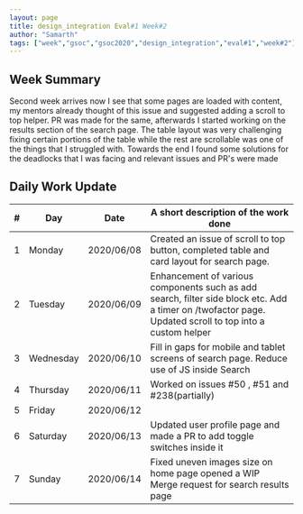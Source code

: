 ```yaml
---
layout: page
title: design_integration Eval#1 Week#2
author: "Samarth"
tags: ["week","gsoc","gsoc2020","design_integration","eval#1","week#2"]
---
```

## Week Summary
Second week arrives now I see that some pages are loaded with content, my mentors
already thought of this issue and suggested adding a scroll to top helper. PR was made 
for the same, afterwards I started working on the results section of the search page. The 
table layout was very challenging fixing certain portions of the table while the rest are
scrollable was one of the things that I struggled with. Towards the end I found some solutions 
for the deadlocks that I was facing and relevant issues and PR's were made


## Daily Work Update

|\#|Day|Date|A short description of the work done|  
|---	|---	|---	|---	|  
|1   	| Monday 	|   2020/06/08	| Created an issue of scroll to top button, completed table and card layout for search page. 	|  
|2   	| Tuesday  	|   2020/06/09	| Enhancement of various components such as add search, filter side block etc. Add a timer on /twofactor page. Updated scroll to top into a custom helper |  
|3   	| Wednesday  	|  2020/06/10 	| Fill in gaps for mobile and tablet screens of search page. Reduce use of JS inside Search	|  
|4   	| Thursday  	|   2020/06/11	| Worked on issues #50 , #51 and #238(partially)   	|  
|5   	| Friday  	|   2020/06/12	|   	|  
|6   	| Saturday  	|   2020/06/13	| Updated user profile page and made a PR to add toggle switches inside it   	|  
|7   	| Sunday  	|   2020/06/14	| Fixed uneven images size on home page opened a WIP Merge request for search results page 	|  
